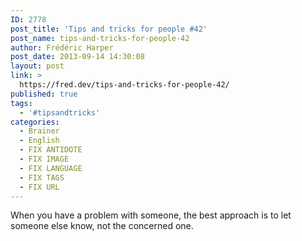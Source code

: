 ```yaml
---
ID: 2778
post_title: 'Tips and tricks for people #42'
post_name: tips-and-tricks-for-people-42
author: Frédéric Harper
post_date: 2013-09-14 14:30:08
layout: post
link: >
  https://fred.dev/tips-and-tricks-for-people-42/
published: true
tags:
  - '#tipsandtricks'
categories:
  - Brainer
  - English
  - FIX ANTIDOTE
  - FIX IMAGE
  - FIX LANGUAGE
  - FIX TAGS
  - FIX URL
---
```

<div>When you have a problem with someone, the best approach is to let someone else know, not the concerned one.</div>